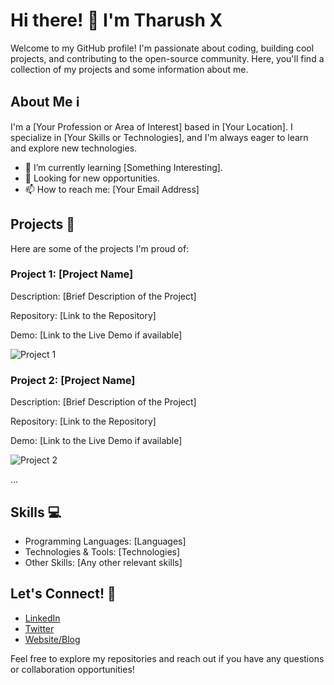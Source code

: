 # Hi there! 👋 I'm Tharush X

Welcome to my GitHub profile! I'm passionate about coding, building cool projects, and contributing to the open-source community. Here, you'll find a collection of my projects and some information about me.

## About Me ℹ️

I'm a [Your Profession or Area of Interest] based in [Your Location]. I specialize in [Your Skills or Technologies], and I'm always eager to learn and explore new technologies.

- 🌱 I’m currently learning [Something Interesting].
- 💼 Looking for new opportunities.
- 📫 How to reach me: [Your Email Address]

## Projects 🚀

Here are some of the projects I'm proud of:

### Project 1: [Project Name]

Description: [Brief Description of the Project]

Repository: [Link to the Repository]

Demo: [Link to the Live Demo if available]

![Project 1](link-to-project-image)

### Project 2: [Project Name]

Description: [Brief Description of the Project]

Repository: [Link to the Repository]

Demo: [Link to the Live Demo if available]

![Project 2](link-to-project-image)

...

## Skills 💻

- Programming Languages: [Languages]
- Technologies & Tools: [Technologies]
- Other Skills: [Any other relevant skills]

## Let's Connect! 🤝

- [LinkedIn](https://www.linkedin.com/in/your-linkedin)
- [Twitter](https://twitter.com/your-twitter)
- [Website/Blog](https://your-website.com)

Feel free to explore my repositories and reach out if you have any questions or collaboration opportunities!

